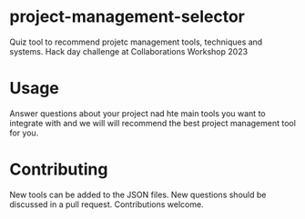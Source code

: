 # project-management-selector
Quiz tool to recommend projetc management tools, techniques and systems. Hack day challenge at Collaborations Workshop 2023


# Usage

Answer questions about your project nad hte main tools you want to integrate with and we will will recommend the best project management tool for you.

# Contributing

New tools can be added to the JSON files. New questions should be discussed in a pull request. Contributions welcome.
